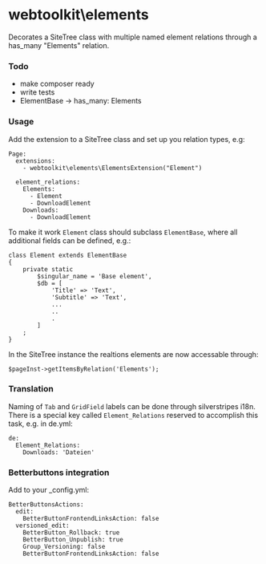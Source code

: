 # webtoolkit\elements

Decorates a SiteTree class with multiple named element relations through a has_many "Elements" relation.

### Todo

+ make composer ready
+ write tests
+ ElementBase -> has_many: Elements

### Usage
Add the extension to a SiteTree class and set up you relation types, e.g:

```
Page:
  extensions:
    - webtoolkit\elements\ElementsExtension("Element")

  element_relations:
    Elements:
      - Element
      - DownloadElement
    Downloads:
      - DownloadElement
```

To make it work `Element` class should subclass `ElementBase`, where all additional fields can be defined, e.g.:

```
class Element extends ElementBase
{
    private static
        $singular_name = 'Base element',
        $db = [
            'Title' => 'Text',
            'Subtitle' => 'Text',
            ...
            ..
            .
        ]
    ;
}
```


In the SiteTree instance the realtions elements are now accessable through:

```
$pageInst->getItemsByRelation('Elements');
```


### Translation
Naming of `Tab` and `GridField` labels can be done through silverstripes i18n.
There is a special key called `Element_Relations` reserved to accomplish this task, e.g. in de.yml:

```
de:
  Element_Relations:
    Downloads: 'Dateien'
```


### Betterbuttons integration

Add to your _config.yml:

```
BetterButtonsActions:
  edit:
    BetterButtonFrontendLinksAction: false
  versioned_edit:
    BetterButton_Rollback: true
    BetterButton_Unpublish: true
    Group_Versioning: false
    BetterButtonFrontendLinksAction: false
```
